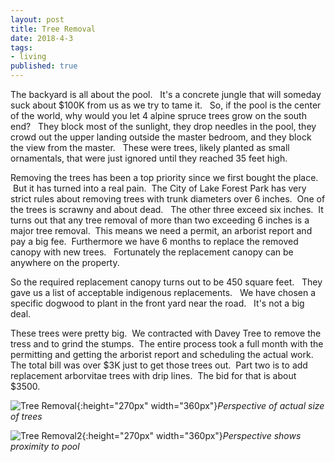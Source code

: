 ```yaml
---
layout: post
title: Tree Removal
date: 2018-4-3
tags:
- living
published: true
---
```


The backyard is all about the pool. &nbsp; It's a concrete jungle that will someday suck about $100K from us as we try to tame it. &nbsp; So, if the pool is the center of the world, why would you let 4 alpine spruce trees grow on the south end? &nbsp; They block most of the sunlight, they drop needles in the pool, they crowd out the upper landing outside the master bedroom, and they block the view from the master. &nbsp; These were trees, likely planted as small ornamentals, that were just ignored until they reached 35 feet high.

Removing the trees has been a top priority since we first bought the place. &nbsp;But it has turned into a real pain.  &nbsp;The City of Lake Forest Park has very strict rules about removing trees with trunk diameters over 6 inches.  &nbsp;One of the trees is scrawny and about dead. &nbsp; The other three exceed six inches.  &nbsp;It turns out that any tree removal of more than two exceeding 6 inches is a major tree removal.  &nbsp;This means we need a permit, an arborist report and pay a big fee.  &nbsp;Furthermore we have 6 months to replace the removed canopy with new trees. &nbsp; Fortunately the replacement canopy can be anywhere on the property.

So the required replacement canopy turns out to be 450 square feet. &nbsp; They gave us a list of acceptable indigenous replacements. &nbsp; We have chosen a specific dogwood to plant in the front yard near the road. &nbsp; It's not a big deal.

These trees were pretty big.  &nbsp;We contracted with Davey Tree to remove the tress and to grind the stumps.  &nbsp;The entire process took a full month with the permitting and getting the arborist report and scheduling the actual work. &nbsp; The total bill was over $3K just to get those trees out.  &nbsp;Part two is to add replacement arborvitae trees with drip lines.  &nbsp;The bid for that is about $3500.


![Tree Removal](https://user-images.githubusercontent.com/19477681/41993538-a935e306-7a00-11e8-9d1a-02e36f66280c.jpg){:height="270px" width="360px"}*Perspective of actual size of trees*

![Tree Removal2](https://user-images.githubusercontent.com/19477681/41993501-8c7f8fbe-7a00-11e8-8b92-4ecc8b70dd76.jpg){:height="270px" width="360px"}*Perspective shows proximity to pool*
